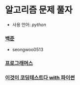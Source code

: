 # 알고리즘 문제 풀자
- 사용 언어: *python*

### [백준](https://github.com/seong-wooo/Algorithm_Study/tree/main/%EB%B0%B1%EC%A4%80)
- seongwoo0513


### [프로그래머스](https://github.com/seong-wooo/Algorithm_Study/tree/main/%ED%94%84%EB%A1%9C%EA%B7%B8%EB%9E%98%EB%A8%B8%EC%8A%A4)

### [이것이 코딩테스트다 with 파이썬](https://github.com/seong-wooo/Algorithm_Study/tree/main/%EC%9D%B4%EC%BD%94%ED%85%8C2021)

